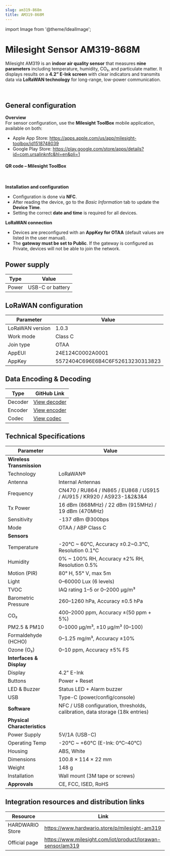 ```yaml
---
slug: am319-868m
title: AM319-868M
---
```


import Image from '@theme/IdealImage';


# Milesight Sensor AM319-868M

Milesight AM319 is an **indoor air quality sensor** that measures **nine parameters** including temperature, humidity, CO₂, and particulate matter. It displays results on a **4.2” E-Ink screen** with clear indicators and transmits data via **LoRaWAN technology** for long-range, low-power communication.  

<div class="container">
  <div class="row">
    <div class="col col--8">
      <div style={{ width: '500px', height: '500px' }}>
        <Image img={require('./am319-868m.png')} />
      </div>
    </div>
    <div class="col col--24"></div>
  </div>
</div>
<br />

## General configuration

**Overview**  
For sensor configuration, use the **Milesight ToolBox** mobile application, available on both:  
- Apple App Store: https://apps.apple.com/us/app/milesight-toolbox/id1518748039  
- Google Play Store: https://play.google.com/store/apps/details?id=com.ursalinknfc&hl=en&pli=1  

#### QR code – Milesight ToolBox
<div class="container">
  <div class="row">
    <div class="col col--8">
      <div style={{ width: '250px', height: '250px' }}>
        <Image img={require('./milesight-toolbox.png')} />
      </div>
    </div>
    <div class="col col--24"></div>
  </div>
</div>
<br />

**Installation and configuration**  
- Configuration is done via **NFC**.  
- After reading the device, go to the *Basic Information* tab to update the **Device Time**.  
- Setting the correct **date and time** is required for all devices.  

**LoRaWAN connection**  
- Devices are preconfigured with an **AppKey for OTAA** (default values are listed in the user manual).  
- The **gateway must be set to Public**. If the gateway is configured as Private, devices will not be able to join the network.  

## Power supply
| Type   | Value              |
|--------|--------------------|
| Power  | USB-C or battery   |

## LoRaWAN configuration
| Parameter        | Value                    |
|------------------|--------------------------|
| LoRaWAN version  | 1.0.3                    |
| Work mode        | Class C                  |
| Join type        | OTAA                     |
| AppEUI           | 24E124C0002A0001         |
| AppKey           | 5572404C696E6B4C6F52613230313823 |

## Data Encoding & Decoding

| Type | GitHub Link |
|------|--------------|
| Decoder | [View decoder](https://github.com/Milesight-IoT/SensorDecoders/blob/main/am-series/am319-hcho/am319-hcho-decoder.js) |
| Encoder | [View encoder](https://github.com/Milesight-IoT/SensorDecoders/blob/main/am-series/am319-hcho/am319-hcho-encoder.js) |
| Codec | [View codec](https://github.com/Milesight-IoT/SensorDecoders/blob/main/am-series/am319-hcho/am319-hcho-codec.json) |

## Technical Specifications

| **Parameter** | **Value** |
|---------------|-----------|
| **Wireless Transmission** | |
| Technology | LoRaWAN® |
| Antenna | Internal Antennas |
| Frequency | CN470 / RU864 / IN865 / EU868 / US915 / AU915 / KR920 / AS923-1&2&3&4 |
| Tx Power | 16 dBm (868MHz) / 22 dBm (915MHz) / 19 dBm (470MHz) |
| Sensitivity | -137 dBm @300bps |
| Mode | OTAA / ABP Class C |
| **Sensors** | |
| Temperature | -20°C ~ 60°C, Accuracy ±0.2~0.3°C, Resolution 0.1°C |
| Humidity | 0% ~ 100% RH, Accuracy ±2% RH, Resolution 0.5% |
| Motion (PIR) | 80° H, 55° V, max 5m |
| Light | 0–60000 Lux (6 levels) |
| TVOC | IAQ rating 1–5 or 0–2000 μg/m³ |
| Barometric Pressure | 260–1260 hPa, Accuracy ±0.5 hPa |
| CO₂ | 400–2000 ppm, Accuracy ±(50 ppm + 5%) |
| PM2.5 & PM10 | 0–1000 μg/m³, ±10 μg/m³ (0–100) |
| Formaldehyde (HCHO) | 0–1.25 mg/m³, Accuracy ±10% |
| Ozone (O₃) | 0–10 ppm, Accuracy ±5% FS |
| **Interfaces & Display** | |
| Display | 4.2" E-Ink |
| Buttons | Power + Reset |
| LED & Buzzer | Status LED + Alarm buzzer |
| USB | Type-C (power/config/console) |
| **Software** | NFC / USB configuration, thresholds, calibration, data storage (18k entries) |
| **Physical Characteristics** | |
| Power Supply | 5V/1A (USB-C) |
| Operating Temp | -20°C ~ +60°C (E-Ink: 0°C–40°C) |
| Housing | ABS, White |
| Dimensions | 100.8 × 114 × 22 mm |
| Weight | 148 g |
| Installation | Wall mount (3M tape or screws) |
| **Approvals** | CE, FCC, ISED, RoHS |

## Integration resources and distribution links
| Resource        | Link                                                                 |
|-----------------|----------------------------------------------------------------------|
| HARDWARIO Store | https://www.hardwario.store/p/milesight-am319                        |
| Official page   | https://www.milesight.com/iot/product/lorawan-sensor/am319           |